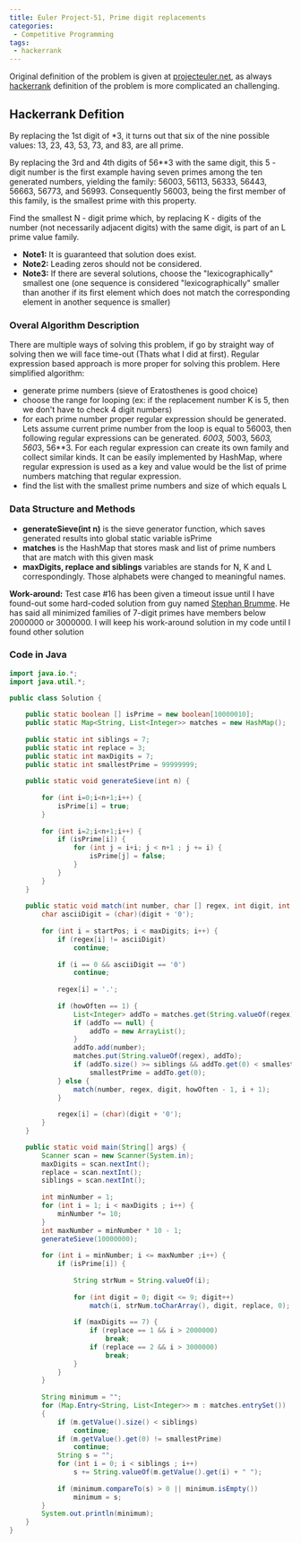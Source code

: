 ```yaml
---
title: Euler Project-51, Prime digit replacements
categories:
 - Competitive Programming
tags:
 - hackerrank
---
```


Original definition of the problem is given at [projecteuler.net](https://projecteuler.net/problem=51), as always [hackerrank](https://www.hackerrank.com/contests/projecteuler/challenges/euler051) definition of the problem is more complicated an challenging.



## Hackerrank Defition
By replacing the 1st digit of *3, it turns out that six of the nine possible values: 13, 23, 43, 53, 73, and 83, are all prime.

By replacing the 3rd and 4th digits of 56**3 with the same digit, this 5 - digit number is the first example having seven primes among the ten generated numbers, yielding the family: 56003, 56113, 56333, 56443, 56663, 56773, and 56993. Consequently 56003, being the first member of this family, is the smallest prime with this property.

Find the smallest N - digit prime which, by replacing K - digits of the number (not necessarily adjacent digits) with the same digit, is part of an L prime value family.

- **Note1:** It is guaranteed that solution does exist.
- **Note2:** Leading zeros should not be considered.
- **Note3:** If there are several solutions, choose the "lexicographically" smallest one (one sequence is considered "lexicographically" smaller than another if its first element which does not match the corresponding element in another sequence is smaller)

### Overal Algorithm Description

There are multiple ways of solving this problem, if go by straight way of solving then we will face time-out (Thats what I did at first). Regular expression based approach is more proper for solving this problem. Here simplified algorithm:
- generate prime numbers (sieve of Eratosthenes is good choice)
- choose the range for looping (ex: if the replacement number K is 5, then we don't have to check 4 digit numbers)
- for each prime number proper regular expression should be generated. Lets assume current prime number from the loop is equal to 56003, then following regular expressions can be generated. *6003, 5*003, 56*03, 560*3, 56\*\*3. For each regular expression can create its own family and collect similar kinds. It can be easily implemented by HashMap, where regular expression is used as a key and value would be the list of prime numbers matching that regular expression.
- find the list with the smallest prime numbers and size of which equals L

### Data Structure and Methods
- **generateSieve(int n)** is the sieve generator function, which saves generated results into global static variable isPrime
- **matches** is the HashMap that stores mask and list of prime numbers that are match with this given mask
- **maxDigits, replace and siblings** variables are stands for N, K and L correspondingly. Those alphabets were changed to meaningful names.

**Work-around:** Test case #16 has been given a timeout issue until I have found-out some hard-coded solution from guy named [Stephan Brumme](http://euler.stephan-brumme.com/). He has said all minimized families of 7-digit primes have members below 2000000 or 3000000. I will keep his work-around solution in my code until I found other solution


### Code in Java

```java
import java.io.*;
import java.util.*;

public class Solution {
    
    public static boolean [] isPrime = new boolean[10000010];
    public static Map<String, List<Integer>> matches = new HashMap();
    
    public static int siblings = 7;
    public static int replace = 3;
    public static int maxDigits = 7;
    public static int smallestPrime = 99999999;
    
    public static void generateSieve(int n) {
        
        for (int i=0;i<n+1;i++) {
            isPrime[i] = true;
        }
        
        for (int i=2;i<n+1;i++) {
            if (isPrime[i]) {
                for (int j = i+i; j < n+1 ; j += i) {
                    isPrime[j] = false;
                }
            }
        }
    }
   
    public static void match(int number, char [] regex, int digit, int howOften, int startPos) { 
        char asciiDigit = (char)(digit + '0');
        
        for (int i = startPos; i < maxDigits; i++) {
            if (regex[i] != asciiDigit)
                continue;
            
            if (i == 0 && asciiDigit == '0')
                continue;
            
            regex[i] = '.';
            
            if (howOften == 1) {
                List<Integer> addTo = matches.get(String.valueOf(regex));
                if (addTo == null) {
                    addTo = new ArrayList();
                }
                addTo.add(number);
                matches.put(String.valueOf(regex), addTo);
                if (addTo.size() >= siblings && addTo.get(0) < smallestPrime)
                    smallestPrime = addTo.get(0);
            } else {
                match(number, regex, digit, howOften - 1, i + 1);
            }
            
            regex[i] = (char)(digit + '0');
        }
    }

    public static void main(String[] args) {        
        Scanner scan = new Scanner(System.in);
        maxDigits = scan.nextInt();
        replace = scan.nextInt();
        siblings = scan.nextInt();
        
        int minNumber = 1;
        for (int i = 1; i < maxDigits ; i++) {
            minNumber *= 10;
        }
        int maxNumber = minNumber * 10 - 1;
        generateSieve(10000000);
        
        for (int i = minNumber; i <= maxNumber ;i++) {            
            if (isPrime[i]) {
                
                String strNum = String.valueOf(i);
                
                for (int digit = 0; digit <= 9; digit++)
                    match(i, strNum.toCharArray(), digit, replace, 0);
                
                if (maxDigits == 7) {
                    if (replace == 1 && i > 2000000)
                        break;
                    if (replace == 2 && i > 3000000)
                        break;
                }
            }   
        }
        
        String minimum = "";
        for (Map.Entry<String, List<Integer>> m : matches.entrySet())
        {
            if (m.getValue().size() < siblings)
                continue;
            if (m.getValue().get(0) != smallestPrime) 
                continue;
            String s = "";
            for (int i = 0; i < siblings ; i++)
                s += String.valueOf(m.getValue().get(i) + " ");
            
            if (minimum.compareTo(s) > 0 || minimum.isEmpty())
                minimum = s;
        }
        System.out.println(minimum);
    }
}
```


